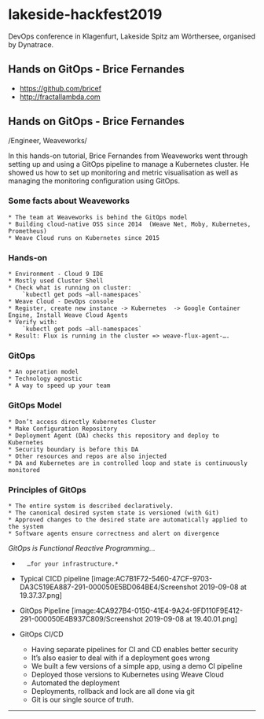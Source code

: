# lakeside-hackfest2019
DevOps conference in Klagenfurt, Lakeside Spitz am Wörthersee, organised by Dynatrace.

## Hands on GitOps - Brice Fernandes
* https://github.com/bricef
* http://fractallambda.com


## Hands on GitOps - Brice Fernandes
/Engineer, Weaveworks/

In this hands-on tutorial, Brice Fernandes from Weaveworks went through setting up and using a GitOps pipeline to manage a Kubernetes cluster. 
He showed us how to set up monitoring and metric visualisation as well as managing the monitoring configuration using GitOps.

### Some facts about Weaveworks 
	* The team at Weaveworks is behind the GitOps model
	* Building cloud-native OSS since 2014  (Weave Net, Moby, Kubernetes, Prometheus)
	* Weave Cloud runs on Kubernetes since 2015
### Hands-on
	* Environment - Cloud 9 IDE
	* Mostly used Cluster Shell
	* Check what is running on cluster:
		`kubectl get pods —all-namespaces`
	* Weave Cloud - DevOps console
	* Register, create new instance -> Kubernetes  -> Google Container Engine, Install Weave Cloud Agents
	* Verify with:
		`kubectl get pods —all-namespaces`
	* Result: Flux is running in the cluster => weave-flux-agent-….
### GitOps
	* An operation model
	* Technology agnostic
	* A way to speed up your team
###  GitOps Model
	* Don’t access directly Kubernetes Cluster
	* Make Configuration Repository
	* Deployment Agent (DA) checks this repository and deploy to Kubernetes
	* Security boundary is before this DA
	* Other resources and repos are also injected
	* DA and Kubernetes are in controlled loop and state is continuously monitored
### Principles of GitOps
	* The entire system is described declaratively. 
	* The canonical desired system state is versioned (with Git) 
	* Approved changes to the desired state are automatically applied to the system 
	* Software agents ensure correctness and alert on divergence 

*GitOps is Functional Reactive Programming…*
*		…for your infrastructure.*

* Typical CICD pipeline
[image:AC7B1F72-5460-47CF-9703-DA3C519EA887-291-000050E5BD064BE4/Screenshot 2019-09-08 at 19.37.37.png]

* GitOps Pipeline
[image:4CA927B4-0150-41E4-9A24-9FD110F9E412-291-000050E4B937C809/Screenshot 2019-09-08 at 19.40.01.png]


* GitOps CI/CD
	* Having separate pipelines for CI and CD enables better security
	* It’s also easier to deal with if a deployment goes wrong
	* We built a few versions of a simple app, using a demo CI pipeline
	* Deployed those versions to Kubernetes using Weave Cloud
	* Automated the deployment
	* Deployments, rollback and lock are all done via git
	* Git is our single source of truth.

---
